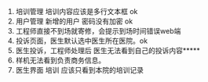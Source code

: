 1. 培训管理  培训内容应该是多行文本框 ok
2. 用户管理  新增的用户 密码没有加密 ok
3. 工程师直接不到场就寄修，会提示到场时间错误web端
4. 投诉页面，医生默认选中医生所在医院。ok
5. 医生投诉，工程师处理后 医生无法看到自己的投诉内容*****
6. 样机无法看到负责商务信息。
7. 医生界面 培训 应该只看到本院的培训记录


